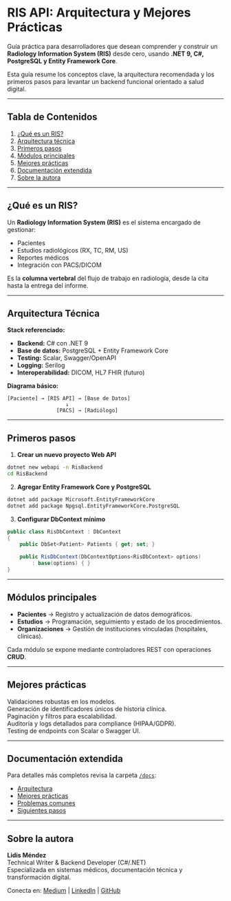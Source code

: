 # RIS API: Arquitectura y Mejores Prácticas

Guía práctica para desarrolladores que desean comprender y construir un **Radiology Information System (RIS)** desde cero, usando **.NET 9, C#, PostgreSQL y Entity Framework Core**.

Esta guía resume los conceptos clave, la arquitectura recomendada y los primeros pasos para levantar un backend funcional orientado a salud digital.

---

## Tabla de Contenidos
1. [¿Qué es un RIS?](#qué-es-un-ris)
2. [Arquitectura técnica](#arquitectura-técnica)
3. [Primeros pasos](#primeros-pasos)
4. [Módulos principales](#módulos-principales)
5. [Mejores prácticas](#mejores-prácticas)
6. [Documentación extendida](#documentación-extendida)
7. [Sobre la autora](#sobre-la-autora)

---

## ¿Qué es un RIS?
Un **Radiology Information System (RIS)** es el sistema encargado de gestionar:
- Pacientes
- Estudios radiológicos (RX, TC, RM, US)
- Reportes médicos
- Integración con PACS/DICOM

Es la **columna vertebral** del flujo de trabajo en radiología, desde la cita hasta la entrega del informe.

---

## Arquitectura Técnica
**Stack referenciado:**
- **Backend:** C# con .NET 9
- **Base de datos:** PostgreSQL + Entity Framework Core
- **Testing:** Scalar, Swagger/OpenAPI
- **Logging:** Serilog
- **Interoperabilidad:** DICOM, HL7 FHIR (futuro)

**Diagrama básico:**

```plaintext
[Paciente] → [RIS API] → [Base de Datos]
                   ↓
                [PACS] → [Radiólogo]
```

---

## Primeros pasos

1. **Crear un nuevo proyecto Web API**
```bash
dotnet new webapi -n RisBackend
cd RisBackend
```

2. **Agregar Entity Framework Core y PostgreSQL**
```bash
dotnet add package Microsoft.EntityFrameworkCore
dotnet add package Npgsql.EntityFrameworkCore.PostgreSQL
```

3. **Configurar DbContext mínimo**
```csharp
public class RisDbContext : DbContext
{
    public DbSet<Patient> Patients { get; set; }

    public RisDbContext(DbContextOptions<RisDbContext> options)
        : base(options) { }
}
```

---

## Módulos principales
- **Pacientes** → Registro y actualización de datos demográficos.
- **Estudios** → Programación, seguimiento y estado de los procedimientos.
- **Organizaciones** → Gestión de instituciones vinculadas (hospitales, clínicas).

Cada módulo se expone mediante controladores REST con operaciones **CRUD**.

---

## Mejores prácticas
 Validaciones robustas en los modelos.  
 Generación de identificadores únicos de historia clínica.  
 Paginación y filtros para escalabilidad.  
 Auditoría y logs detallados para compliance (HIPAA/GDPR).  
 Testing de endpoints con Scalar o Swagger UI.

---

## Documentación extendida
Para detalles más completos revisa la carpeta [`/docs`](./docs):
- [Arquitectura](./docs/arquitectura.md)
- [Mejores prácticas](./docs/mejores-practicas.md)
- [Problemas comunes](./docs/problemas-comunes.md)
- [Siguientes pasos](./docs/siguientes-pasos.md)

---

## Sobre la autora
**Lidis Méndez**  
Technical Writer & Backend Developer (C#/.NET)  
Especializada en sistemas médicos, documentación técnica y transformación digital.

 Conecta en: [Medium](https://medium.com/@lidismendez369) | [LinkedIn](https://www.linkedin.com/in/lidis-mendez/) | [GitHub](https://github.com/LidisM)
